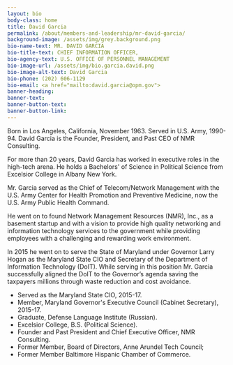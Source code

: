 ```yaml
---
layout: bio
body-class: home
title: David Garcia
permalink: /about/members-and-leadership/mr-david-garcia/
background-image: /assets/img/grey.background.png
bio-name-text: MR. DAVID GARCIA
bio-title-text: CHIEF INFORMATION OFFICER,
bio-agency-text: U.S. OFFICE OF PERSONNEL MANAGEMENT
bio-image-url: /assets/img/bio.garcia.david.png
bio-image-alt-text: David Garcia
bio-phone: (202) 606-1129
bio-email: <a href="mailto:david.garcia@opm.gov">
banner-heading: 
banner-text: 
banner-button-text: 
banner-button-link: 
---
```


Born in Los Angeles, California, November 1963. Served in U.S. Army, 1990-94. David Garcia is the Founder, President, and Past CEO of NMR Consulting. 

For more than 20 years, David Garcia has worked in executive roles in the high-tech arena. He holds a Bachelors' of Science in Political Science from Excelsior College in Albany New York.

Mr. Garcia served as the Chief of Telecom/Network Management with the U.S. Army Center for Health Promotion and Preventive Medicine, now the U.S. Army Public Health Command. 

He went on to found Network Management Resources (NMR), Inc., as a basement startup and with a vision to provide high quality networking and information technology services to the government while providing employees with a challenging and rewarding work environment. 

In 2015 he went on to serve the State of Maryland under Governor Larry Hogan as the Maryland State CIO and Secretary of the Department of Information Technology (DoIT). While serving in this position Mr. Garcia successfully aligned the DoIT to the Governor’s agenda saving the taxpayers millions through waste reduction and cost avoidance.
<br/>
<ul>
<li>	Served as the Maryland State CIO, 2015-17.</li> 
<li>	Member, Maryland Governor's Executive Council (Cabinet Secretary), 2015-17.</li>
<li>	Graduate, Defense Language Institute (Russian).</li>
<li>	Excelsior College, B.S. (Political Science).</li> 
<li>	Founder and Past President and Chief Executive Officer, NMR Consulting.</li> 
<li>	Former Member, Board of Directors, Anne Arundel Tech Council;</li>
<li>	Former Member Baltimore Hispanic Chamber of Commerce.</li>
</ul>

